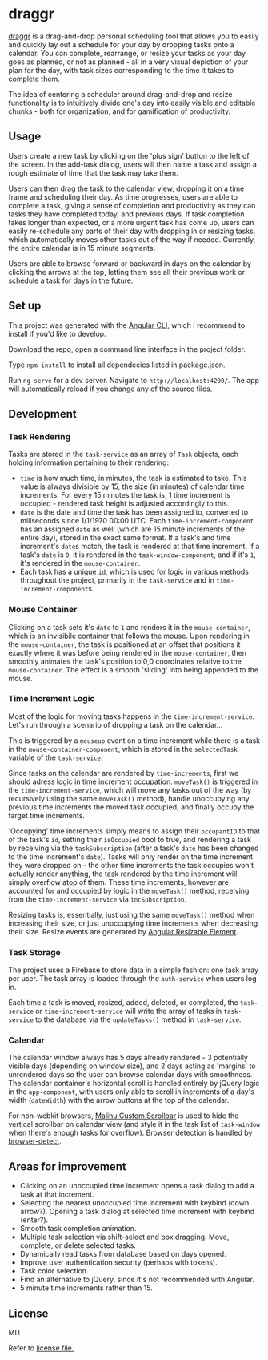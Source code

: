 # draggr

[draggr](https://artemdru.github.io/draggr) is a drag-and-drop personal scheduling tool that allows you to easily and quickly lay out a schedule for your day by dropping tasks onto a calendar. You can complete, rearrange, or resize your tasks as your day goes as planned, or not as planned - all in a very visual depiction of your plan for the day, with task sizes corresponding to the time it takes to complete them.

The idea of centering a scheduler around drag-and-drop and resize functionality is to intuitively divide one's day into easily visible and editable chunks - both for organization, and for gamification of productivity.

## Usage

Users create a new task by clicking on the 'plus sign' button to the left of the screen. In the add-task dialog, users will then name a task and assign a rough estimate of time that the task may take them.

Users can then drag the task to the calendar view, dropping it on a time frame and scheduling their day. As time progresses, users are able to complete a task, giving a sense of completion and productivity as they can tasks they have completed today, and previous days. If task completion takes longer than expected, or a more urgent task has come up, users can easily re-schedule any parts of their day with dropping in or resizing tasks, which automatically moves other tasks out of the way if needed. Currently, the entire calendar is in 15 minute segments.

Users are able to browse forward or backward in days on the calendar by clicking the arrows at the top, letting them see all their previous work or schedule a task for days in the future.

## Set up

This project was generated with the [Angular CLI](https://cli.angular.io/), which I recommend to install if you'd like to develop.

Download the repo, open a command line interface in the project folder.

Type `npm install` to install all dependecies listed in package.json.

Run `ng serve` for a dev server. Navigate to `http://localhost:4200/`. The app will automatically reload if you change any of the source files.

## Development

### Task Rendering

Tasks are stored in the `task-service` as an array of `Task` objects, each holding information pertaining to their rendering:
* `time` is how much time, in minutes, the task is estimated to take. This value is always divisible by 15, the size (in minutes) of calendar time increments. For every 15 minutes the task is, 1 time increment is occupied - rendered task height is adjusted accordingly to this.
* `date` is the date and time the task has been assigned to, converted to miliseconds since 1/1/1970 00:00 UTC. Each `time-increment-component` has an assigned `date` as well (which are 15 minute increments of the entire day), stored in the exact same format. If a task's and time increment's `date`s match, the task is rendered at that time increment. If a task's `date` is `0`, it is rendered in the `task-window-component`, and if it's `1`, it's rendered in the `mouse-container`.
* Each task has a unique `id`, which is used for logic in various methods throughout the project, primarily in the `task-service` and in `time-increment-component`s.

### Mouse Container

Clicking on a task sets it's `date` to `1` and renders it in the `mouse-container`, which is an invisibile container that follows the mouse. Upon rendering in the `mouse-container`, the task is positioned at an offset that positions it exactly where it was before being rendered in the `mouse-container`, then smoothly animates the task's position to 0,0 coordinates relative to the `mouse-container`. The effect is a smooth 'sliding' into being appended to the mouse.

### Time Increment Logic

Most of the logic for moving tasks happens in the `time-increment-service`. Let's run through a scenario of dropping a task on the calendar...

This is triggered by a `mouseup` event on a time increment while there is a task in the `mouse-container-component`, which is stored in the `selectedTask` variable of the `task-service`.

Since tasks on the calendar are rendered by `time-increments`, first we should adress logic in time increment occupation. `moveTask()` is triggered in the `time-increment-service`, which will move any tasks out of the way (by recursively using the same `moveTask()` method), handle unoccupying any previous time increments the moved task occupied, and finally occupy the target time increments.

'Occupying' time increments simply means to assign their `occupantID` to that of the task's `id`, setting their `isOccupied` bool to true, and rendering a task by receiving via the `taskSubscription` (after a task's `date` has been changed to the time increment's `date`). Tasks will only render on the time increment they were dropped on - the other time increments the task occupies won't actually render anything, the task rendered by the time increment will simply overflow atop of them. These time increments, however are accounted for and occupied by logic in the `moveTask()` method, receiving from the `time-increment-service` via `incSubscription`.

Resizing tasks is, essentially, just using the same `moveTask()` method when increasing their size, or just unoccupying time increments when decreasing their size. Resize events are generated by [Angular Resizable Element](https://github.com/mattlewis92/angular-resizable-element).

### Task Storage

The project uses a Firebase to store data in a simple fashion: one task array per user. The task array is loaded through the `auth-service` when users log in.

Each time a task is moved, resized, added, deleted, or completed, the `task-service` or `time-increment-service` will write the array of tasks in `task-service` to the database via the `updateTasks()` method in `task-service`.

### Calendar

The calendar window always has 5 days already rendered - 3 potentially visible days (depending on window size), and 2 days acting as 'margins' to unrendered days so the user can browse calendar days with smoothness. The calendar container's horizontal scroll is handled entirely by jQuery logic in the `app-component`, with users only able to scroll in increments of a day's width (`dateWidth`) with the arrow buttons at the top of the calendar.

For non-webkit browsers, [Malihu Custom Scrollbar](https://github.com/malihu/malihu-custom-scrollbar-plugin) is used to hide the vertical scrollbar on calendar view (and style it in the task list of `task-window` when there's enough tasks for overflow). Browser detection is handled by [browser-detect](https://github.com/DamonOehlman/detect-browser).

## Areas for improvement

* Clicking on an unoccupied time increment opens a task dialog to add a task at that increment.
* Selecting the nearest unoccupied time increment with keybind (down arrow?). Opening a task dialog at selected time increment with keybind (enter?).
* Smooth task completion animation.
* Multiple task selection via shift-select and box dragging. Move, complete, or delete selected tasks.
* Dynamically read tasks from database based on days opened.
* Improve user authentication security (perhaps with tokens).
* Task color selection.
* Find an alternative to jQuery, since it's not recommended with Angular.
* 5 minute time increments rather than 15.

## License

MIT

Refer to [license file.](LICENSE.md)
